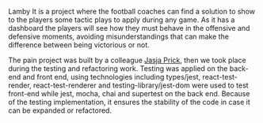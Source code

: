 
Lamby
It is a project where the football coaches can find a solution to show to the players some tactic plays to apply during any game.
As it has a dashboard the players will see how they must behave in the offensive and defensive moments, avoiding misunderstandings that can make the difference between being victorious or not.

The pain project was built by a colleague <a href="https://github.com/gridwork-nl">Jasja Prick</a>, then we took place during the testing and refactoring work.
Testing was applied on the back-end and front end, using technologies including types/jest, react-test-render, react-test-renderer and testing-library/jest-dom were used to test front-end while jest, mocha, chai and supertest on the back end.
Because of the testing implementation, it ensures the stability of the code in case it can be expanded or refactored.
